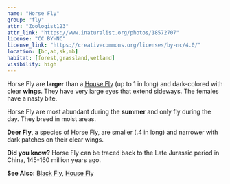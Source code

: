 ```yaml
---
name: "Horse Fly"
group: "fly"
attr: "Zoologist123"
attr_link: "https://www.inaturalist.org/photos/18572707"
license: "CC BY-NC"
license_link: "https://creativecommons.org/licenses/by-nc/4.0/"
location: [bc,ab,sk,mb]
habitat: [forest,grassland,wetland]
visibility: high
---
```

Horse Fly are **larger** than a [House Fly](/{{section}}/housefly) (up to 1 in long) and dark-colored with clear **wings**. They have very large eyes that extend sideways. The females have a nasty bite.

Horse Fly are most abundant during the **summer** and only fly during the day. They breed in moist areas.

**Deer Fly**, a species of Horse Fly, are smaller (.4 in long) and narrower with dark patches on their clear wings.

**Did you know?** Horse Fly can be traced back to the Late Jurassic period in China, 145-160 million years ago.

<!-- generated, do not edit -->
**See Also:**
[Black Fly](/{{section}}/blackfly),
[House Fly](/{{section}}/housefly)
